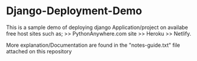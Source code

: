 # Django-Deployment-Demo
This is a sample demo of deploying django Application/project on availabe free host sites such as;
                   >> PythonAnywhere.com site
                   >> Heroku
                   >> Netlify.


More explanation/Documentation are found in the "notes-guide.txt" file attached on this repository
